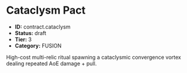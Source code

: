 # Cataclysm Pact

- **ID:** contract.cataclysm
- **Status:** draft
- **Tier:** 3
- **Category:** FUSION

High-cost multi-relic ritual spawning a cataclysmic convergence vortex dealing repeated AoE damage + pull.
